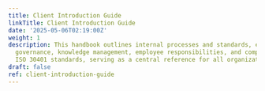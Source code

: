 ```yaml
---
title: Client Introduction Guide
linkTitle: Client Introduction Guide
date: '2025-05-06T02:19:00Z'
weight: 1
description: This handbook outlines internal processes and standards, emphasizing
  governance, knowledge management, employee responsibilities, and compliance with
  ISO 30401 standards, serving as a central reference for all organizational policies.
draft: false
ref: client-introduction-guide
---
```


